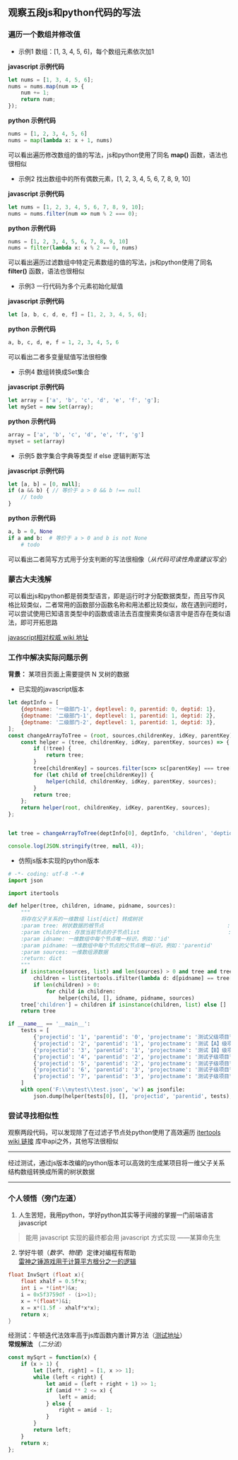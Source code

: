 ## 观察五段js和python代码的写法
### 遍历一个数组并修改值
+ 示例1 数组：[1, 3, 4, 5, 6]，每个数组元素依次加1    
   
__javascript 示例代码__   
```javascript
let nums = [1, 3, 4, 5, 6];
nums = nums.map(num => {
    num += 1;
    return num;
});
```
__python 示例代码__   
```python
nums = [1, 2, 3, 4, 5, 6]
nums = map(lambda x: x + 1, nums)
``` 
可以看出遍历修改数组的值的写法，js和python使用了同名 __map()__ 函数，语法也很相似      
+ 示例2 找出数组中的所有偶数元素，[1, 2, 3, 4, 5, 6, 7, 8, 9, 10]      
   
__javascript 示例代码__   
```javascript
let nums = [1, 2, 3, 4, 5, 6, 7, 8, 9, 10];
nums = nums.filter(num => num % 2 === 0);
```
__python 示例代码__    
```python
nums = [1, 2, 3, 4, 5, 6, 7, 8, 9, 10]
nums = filter(lambda x: x % 2 == 0, nums)
```
可以看出遍历过滤数组中特定元素数组的值的写法，js和python使用了同名 __filter()__ 函数，语法也很相似  
+ 示例3 一行代码为多个元素初始化赋值  
         
__javascript 示例代码__    
```javascript
let [a, b, c, d, e, f] = [1, 2, 3, 4, 5, 6];
```
__python 示例代码__   
```python
a, b, c, d, e, f = 1, 2, 3, 4, 5, 6
```
可以看出二者多变量赋值写法很相像   
+ 示例4 数组转换成Set集合   
  
__javascript 示例代码__       
```javascript
let array = ['a', 'b', 'c', 'd', 'e', 'f', 'g'];
let mySet = new Set(array);
```
__python 示例代码__   
```python
array = ['a', 'b', 'c', 'd', 'e', 'f', 'g']
myset = set(array)
```
+ 示例5 数字集合字典等类型 if else 逻辑判断写法   

__javascript 示例代码__   
```javascript
let [a, b] = [0, null];
if (a && b) { // 等价于 a > 0 && b !== null
    // todo
}
```
__python 示例代码__
```python
a, b = 0, None
if a and b:  # 等价于 a > 0 and b is not None
    # todo
```
可以看出二者简写方式用于分支判断的写法很相像（_从代码可读性角度建议写全_）   
### 蒙古大夫浅解
可以看出js和python都是弱类型语言，即是运行时才分配数据类型，而且写作风格比较类似，二者常用的函数部分函数名称和用法都比较类似，故在遇到问题时，可以尝试使用已知语言类型中的函数或语法去百度搜索类似语言中是否存在类似语法，即可开拓思路   

[javascript相对权威 wiki 地址](https://developer.mozilla.org/zh-CN/docs/Web/JavaScript/Reference/Global_Objects/Array)

### 工作中解决实际问题示例
__背景：__ 某项目页面上需要提供 N 叉树的数据    
+ 已实现的javascript版本       
```javascript
let deptInfo = [
    {deptname: '一级部门-1', deptlevel: 0, parentid: 0, deptid: 1},
    {deptname: '二级部门-1', deptlevel: 1, parentid: 1, deptid: 2},
    {deptname: '二级部门-2', deptlevel: 1, parentid: 1, deptid: 3},
];
const changeArrayToTree = (root, sources,childrenKey, idKey, parentKey) => {
    const helper = (tree, childrenKey, idKey, parentKey, sources) => {
        if (!tree) {
            return tree;
        }
        tree[childrenKey] = sources.filter(sc=> sc[parentKey] === tree[idKey]) || [];
        for (let child of tree[childrenKey]) {
            helper(child, childrenKey, idKey, parentKey, sources);
        }
        return tree;
    };
    return helper(root, childrenKey, idKey, parentKey, sources);
};


let tree = changeArrayToTree(deptInfo[0], deptInfo, 'children', 'deptid', 'parentid');

console.log(JSON.stringify(tree, null, 4));
```
+ 仿照js版本实现的python版本       
```python
# -*- coding: utf-8 -*-#
import json

import itertools

def helper(tree, children, idname, pidname, sources):
    """
    将存在父子关系的一维数组 list[dict] 转成树状
    :param tree: 树状数据的根节点                                       :type tree: dict
    :param children: 存放当前节点的子节点list                            :type children: list
    :param idname: 一维数组中每个节点唯一标识，例如：'id'                   :type idname: str
    :param pidname: 一维数组中每个节点的父节点唯一标识，例如：'parentid'      :type pidname: str
    :param sources: 一维数组源数据
    :return: dict
    """
    if isinstance(sources, list) and len(sources) > 0 and tree and tree.get('mold', '') != 'pers':
        children = list(itertools.ifilter(lambda d: d[pidname] == tree[idname], sources))
        if len(children) > 0:
            for child in children:
                helper(child, [], idname, pidname, sources)
    tree['children'] = children if isinstance(children, list) else []
    return tree

if __name__ == '__main__':
    tests = [
        {'projectid': '1', 'parentid': '0', 'projectname': '测试父级项目节点-1'},
        {'projectid': '2', 'parentid': '1', 'projectname': '测试【A】级项目节点-1-1'},
        {'projectid': '3', 'parentid': '1', 'projectname': '测试【B】级项目节点-1-1'},
        {'projectid': '4', 'parentid': '2', 'projectname': '测试子级项目节点-A-1'},
        {'projectid': '5', 'parentid': '2', 'projectname': '测试子级项目节点-A-2'},
        {'projectid': '6', 'parentid': '3', 'projectname': '测试子级项目节点-B-1'},
        {'projectid': '7', 'parentid': '3', 'projectname': '测试子级项目节点-B-2'},
    ]
    with open('F:\\mytest\\test.json', 'w') as jsonfile:
        json.dump(helper(tests[0], [], 'projectid', 'parentid', tests), jsonfile, ensure_ascii=False)
```
### 尝试寻找相似性  
观察两段代码，可以发现除了在过滤子节点处python使用了高效遍历 [itertools wiki 链接](https://docs.python.org/2/library/itertools.html) 库中api之外，其他写法很相似   
********
经过测试，通过js版本改编的python版本可以高效的生成某项目将一维父子关系结构数组转换成所需的树状数据
********
### 个人领悟（旁门左道）
1. 人生苦短，我用python，学好python其实等于间接的掌握一门前端语言javascript   
> 能用 javascript 实现的最终都会用 javascript 方式实现  ——某算命先生         
2. 学好牛顿（_数学、物理_）定律对编程有帮助     
[雷神之锤游戏用于计算平方根分之一的逻辑](https://www.beyond3d.com/content/articles/8/)      
```C
float InvSqrt (float x){
    float xhalf = 0.5f*x;
    int i = *(int*)&x;
    i = 0x5f3759df - (i>>1);
    x = *(float*)&i;
    x = x*(1.5f - xhalf*x*x);
    return x;
}
```
经测试：牛顿迭代法效率高于js库函数内置计算方法（[测试地址](https://leetcode-cn.com/problems/sqrtx/submissions/)）    
__常规解法__ （_二分法_）         
```javascript
const mySqrt = function(x) {
    if (x > 1) {
        let [left, right] = [1, x >> 1];
        while (left < right) {
            let amid = (left + right + 1) >> 1;
            if (amid ** 2 <= x) {
                left = amid;
            } else {
                right = amid - 1;
            }
        }
        return left;
    }
    return x;
};
```

